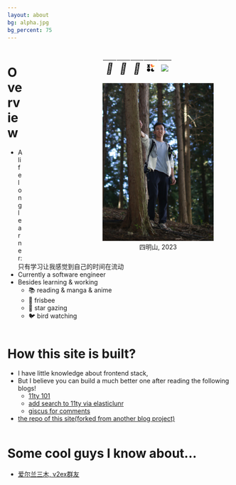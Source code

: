 ```yaml
---
layout: about
bg: alpha.jpg
bg_percent: 75
---
```


<div style="display: flex; flex-direction: column">
<div>
<figure style="text-align: center;  padding-left: 10em; float: right; display: block;">
<table style="border-collapse: separate; border-spacing: 1px 1px;" >
<tr>
  <th>
    <a href="mailto:linzlang@mail2.sysu.edu.cn" style="text-decoration:none" title="linzlang@mail2.sysu.edu.cn" >
      <i style="font-size:24px" class="fa">&#xf0e0;</i>
    </a>
  </th>
  <th>
    <a href="https://www.linkedin.com/in/dreamerlzl/" style="text-decoration:none" title="linkedin" >
        <i style="font-size:24px" class="fa">&#xf08c;</i>
    </a>
  </th>
  <th>
    <a href="https://github.com/dreamerlzl" style="text-decoration:none" title="github" >
      <i style="font-size:24px" class="fa">&#xf09b;</i>
    </a>
  </th>
  <th>
    <a href="https://dreamerlzl.xlog.page/" title="xlog" >
      <img src="/assets/img/xlog.svg" border="0" style="width: 1.2em; height: 1.2em;"/>
    </a>
  </th>
  <th>
    <a href="https://bangumi.tv/user/283052" title="bgm.tv" >
      <img src="http://bgm.tv/img/ico/bgm80-15.png" border="0" />
    </a>
  </th>
</tr>
</table>
<img src="/assets/img/selfie.jpg" style="width:250px;"></img>
<figcaption>四明山, 2023</figcaption>
</figure>

# Overview

- A lifelong learner: 只有学习让我感觉到自己的时间在流动
- Currently a software engineer
- Besides learning & working
  - 📚 reading & manga & anime
  - 🥏 frisbee
  - 🔭 star gazing
  - 🐦 bird watching

</div>
<!--
# My Favorite
- mangas
  - [Aria/水星领航员](http://bangumi.tv/subject/5392)
  - [Yokohama Kaidashi Kikou/横滨购物纪行](http://bangumi.tv/subject/10617)
  - [Sunny/星之子](http://bangumi.tv/subject/62924)
  - [The Life of Genius Professor Yanagizawa/天才柳泽教授的生活](http://bangumi.tv/subject/86725)
  - [Berserk/剑风传奇](http://bangumi.tv/subject/9640)
  - [Vagabond/浪客行](http://bangumi.tv/subject/32435)
  - [Bartender/王牌酒保](http://bangumi.tv/subject/48058)
  - [Team Medical Dragon/医龙](http://bangumi.tv/subject/4536)
- anime
  - [Rick and Morty](https://www.imdb.com/title/tt2861424/)
  - [Ping Pong The Animatoin/乒乓](http://bangumi.tv/subject/93739)
  - [Shirobako/白箱](http://bangumi.tv/subject/110467)
  - [Girls und Panzer del Film/少女与战车剧场版](http://bangumi.tv/subject/72266)
-->

<div>
<h1> How this site is built? </h1>

- I have little knowledge about frontend stack,
- But I believe you can build a much better one after reading the following
  blogs!
  - [11ty 101](https://snipcart.com/blog/11ty-tutorial)
  - [add search to 11ty via elasticlunr](https://www.belter.io/eleventy-search/)
  - [giscus for comments](https://giscus.app/)
- [the repo of this site(forked from another blog project)](https://github.com/dreamerlzl/ruins)

</div>

<div>
<h1> Some cool guys I know about... </h1>

- [爱尔兰三木, v2ex群友](https://youngforest.github.io)

</div>
</div>
